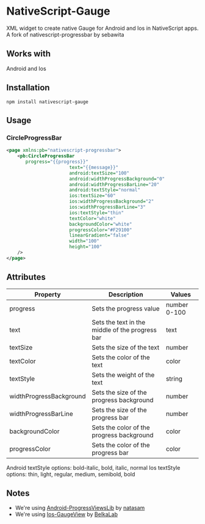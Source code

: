 # NativeScript-Gauge
XML widget to create native Gauge for Android and Ios in NativeScript apps.
A fork of nativescript-progressbar by sebawita

## Works with
Android and Ios

## Installation
`npm install nativescript-gauge`


## Usage

### CircleProgressBar

```XML
<page xmlns:pb="nativescript-progressbar">
    <pb:CircleProgressBar
       progress="{{progress}}"
                       text="{{message}}"
                       android:textSize="100"
                       android:widthProgressBackground="0"
                       android:widthProgressBarLine="20"
                       android:textStyle="normal"
                       ios:textSize="60"
                       ios:widthProgressBackground="2"
                       ios:widthProgressBarLine="3"
                       ios:textStyle="thin"
                       textColor="white"
                       backgroundColor="white"
                       progressColor="#F29100"
                       linearGradient="false"
                       width="100"
                       height="100"
    />
</page>
```



## Attributes

| Property                | Description                                     | Values       |
|-------------------------|-------------------------------------------------|--------------|
| progress                | Sets the progress value                         | number 0-100 |
| text                    | Sets the text in the middle of the progress bar | text         |
| textSize                | Sets the size of the text                       | number       |
| textColor               | Sets the color of the text                      | color        |
| textStyle               | Sets the weight of the text                     | string       |
| widthProgressBackground | Sets the size of the progress background        | number       |
| widthProgressBarLine    | Sets the size of the progress bar               | number       |
| backgroundColor         | Sets the color of the progress background       | color        |
| progressColor           | Sets the color of the progress bar              | color        |

Android textStyle options: bold-italic, bold, italic, normal
Ios textStyle options: thin, light, regular, medium, semibold, bold


## Notes
- We're using [Android-ProgressViewsLib](https://android-arsenal.com/details/1/3186) by [natasam](https://android-arsenal.com/user/natasam)
- We're using [Ios-GaugeView](https://github.com/BelkaLab/GaugeView) by [BelkaLab](https://github.com/BelkaLab)
